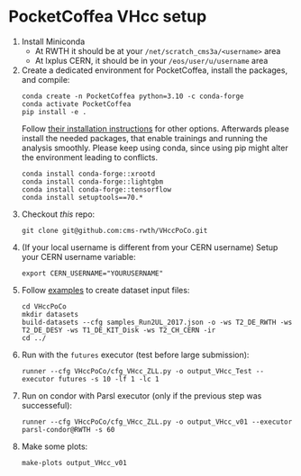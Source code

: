 # PocketCoffea VHcc setup

1. Install Miniconda
   * At RWTH it should be at your `/net/scratch_cms3a/<username>` area
   * At lxplus CERN, it should be in your `/eos/user/u/username` area
3. Create a dedicated environment for PocketCoffea, install the packages, and compile:
    ```
	conda create -n PocketCoffea python=3.10 -c conda-forge
	conda activate PocketCoffea
    pip install -e .
    ```
	Follow [their installation instructions](https://pocketcoffea.readthedocs.io/en/latest/installation.html) for other options.
        Afterwards please install the needed packages, that enable trainings and running the analysis smoothly. Please keep using conda, since using pip might 
        alter the environment leading to conflicts.
    ```
	conda install conda-forge::xrootd
	conda install conda-forge::lightgbm
    conda install conda-forge::tensorflow
    conda install setuptools==70.*
    ```
5. Checkout *this* repo:
    ```
	git clone git@github.com:cms-rwth/VHccPoCo.git
    ```
3. (If your local username is different from your CERN username) Setup your CERN username variable:
    ```
    export CERN_USERNAME="YOURUSERNAME"
    ```
5. Follow [examples](https://pocketcoffea.readthedocs.io/en/latest/analysis_example.html) to create dataset input files:
    ```
	cd VHccPoCo
	mkdir datasets
	build-datasets --cfg samples_Run2UL_2017.json -o -ws T2_DE_RWTH -ws T2_DE_DESY -ws T1_DE_KIT_Disk -ws T2_CH_CERN -ir
	cd ../
    ```
6. Run with the `futures` executor (test before large submission):
    ```
    runner --cfg VHccPoCo/cfg_VHcc_ZLL.py -o output_VHcc_Test --executor futures -s 10 -lf 1 -lc 1
    ```
7. Run on condor with Parsl executor (only if the previous step was successeful):
    ```
    runner --cfg VHccPoCo/cfg_VHcc_ZLL.py -o output_VHcc_v01 --executor parsl-condor@RWTH -s 60
    ```
8. Make some plots:
   ```
   make-plots output_VHcc_v01
   ```
